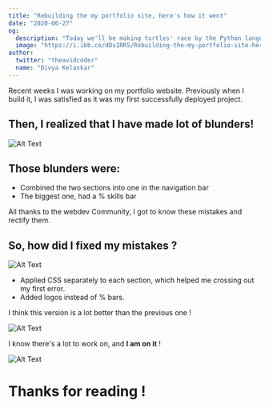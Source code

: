 ```yaml
---
title: "Rebuilding the my portfolio site, here's how it went"
date: "2020-06-27"
og:
  description: "Today we'll be making turtles' race by the Python language.."
  image: "https://i.ibb.co/dDs1RRS/Rebuilding-the-my-portfolio-site-here-s-how-it-went.jpg"
author:
  twitter: "theavidcoder"
  name: "Divya Kelaskar"
---
```

Recent weeks I was working on my portfolio website. Previously when I build it, I was satisfied as it was my first successfully deployed project. 

## Then, I realized that I have made lot of blunders! 
![Alt Text](https://media.giphy.com/media/MlNSich1jeAzm/giphy.gif)

## Those blunders were:
- Combined the two sections into one in the navigation bar
- The biggest one, had a % skills bar

All thanks to the webdev Community, I got to know these mistakes and rectify them.

## So, how did I fixed my mistakes ?
![Alt Text](https://media.giphy.com/media/MB6mmz21wDPZc2827I/giphy.gif)

- Applied CSS separately to each section, which helped me crossing out my first error.
- Added logos instead of % bars.

I think this version is a lot better than the previous one ! 

![Alt Text](https://media.giphy.com/media/10UeedrT5MIfPG/giphy.gif)

I know there's a lot to work on, and <strong>I am on it</strong> !

![Alt Text](https://media.giphy.com/media/xTiTnG7GYgnEejzOdW/giphy.gif)

# Thanks for reading !